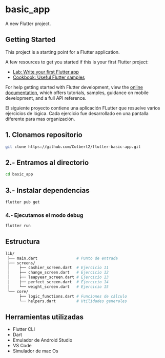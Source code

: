 # basic_app

A new Flutter project.

## Getting Started

This project is a starting point for a Flutter application.

A few resources to get you started if this is your first Flutter project:

- [Lab: Write your first Flutter app](https://docs.flutter.dev/get-started/codelab)
- [Cookbook: Useful Flutter samples](https://docs.flutter.dev/cookbook)

For help getting started with Flutter development, view the
[online documentation](https://docs.flutter.dev/), which offers tutorials,
samples, guidance on mobile development, and a full API reference.

El siguiente proyecto contiene una aplicación FLutter que resuelve varios ejercicios de lógica. Cada ejercicio fue desarrollado en una pantalla diferente para mas organización.

## 1. Clonamos repositorio
```bash
git clone https://github.com/Cotbert2/flutter-basic-app.git
```

## 2.- Entramos al directorio
```bash
cd basic_app
```

## 3.- Instalar dependencias
```bash
flutter pub get
```

### 4.- Ejecutamos el modo debug
```bash
flutter run
```
## Estructura
```bash
lib/
 ├── main.dart                 # Punto de entrada
 ├── screens/
 │    ├── cashier_screen.dart  # Ejercicio 11
 │    ├── change_screen.dart   # Ejercicio 12
 │    ├── leapyear_screen.dart # Ejercicio 13
 │    ├── perfect_screen.dart  # Ejercicio 14
 │    └── weight_screen.dart   # Ejercicio 15
 └── core/
      ├── logic_functions.dart # Funciones de cálculo
      └── helpers.dart         # Utilidades generales
```

## Herramientas utilizadas
* Flutter CLI
* Dart
* Emulador de Android Studio
* VS Code
* Simulador de mac Os
